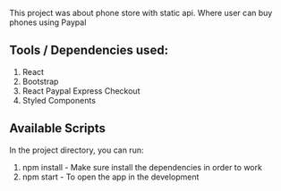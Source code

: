 This project was about phone store with static api. Where user can buy phones using Paypal

## Tools / Dependencies used:
1. React
2. Bootstrap
3. React Paypal Express Checkout
4. Styled Components

## Available Scripts

In the project directory, you can run:
1. npm install - Make sure install the dependencies in order to work
2. npm start - To open the app in the development
